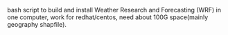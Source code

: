 bash script to build and install Weather Research and Forecasting (WRF) in one computer, work for redhat/centos, need about 100G space(mainly geography shapfile). 
